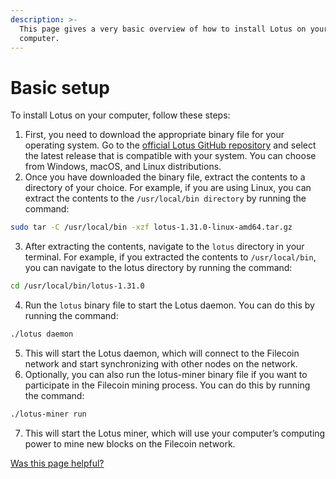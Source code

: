 ```yaml
---
description: >-
  This page gives a very basic overview of how to install Lotus on your
  computer.
---
```


# Basic setup

To install Lotus on your computer, follow these steps:

1. First, you need to download the appropriate binary file for your operating system. Go to the [official Lotus GitHub repository](https://github.com/filecoin-project/lotus) and select the latest release that is compatible with your system. You can choose from Windows, macOS, and Linux distributions.
2. Once you have downloaded the binary file, extract the contents to a directory of your choice. For example, if you are using Linux, you can extract the contents to the `/usr/local/bin directory` by running the command:

```sh
sudo tar -C /usr/local/bin -xzf lotus-1.31.0-linux-amd64.tar.gz
```

3. After extracting the contents, navigate to the `lotus` directory in your terminal. For example, if you extracted the contents to `/usr/local/bin`, you can navigate to the lotus directory by running the command:

```sh
cd /usr/local/bin/lotus-1.31.0
```

4. Run the `lotus` binary file to start the Lotus daemon. You can do this by running the command:

```sh
./lotus daemon
```

5. This will start the Lotus daemon, which will connect to the Filecoin network and start synchronizing with other nodes on the network.
6. Optionally, you can also run the lotus-miner binary file if you want to participate in the Filecoin mining process. You can do this by running the command:

```sh
./lotus-miner run
```

7. This will start the Lotus miner, which will use your computer’s computing power to mine new blocks on the Filecoin network.



[Was this page helpful?](https://airtable.com/apppq4inOe4gmSSlk/pagoZHC2i1iqgphgl/form?prefill\_Page+URL=https://docs.filecoin.io/nodes/full-nodes/basic-setup)
